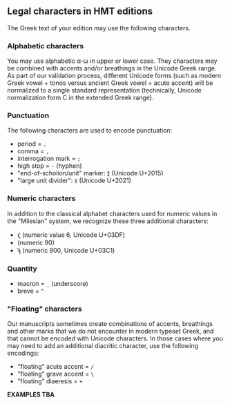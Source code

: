
## Legal characters in HMT editions

The Greek text of your edition may use the following characters.

### Alphabetic characters

You may use alphabetic α-ω in upper or lower case.  They characters may be combined with accents and/or breathings in the Unicode Greek range.  As part of our validation process, different Unicode forms (such as modern Greek vowel + tonos versus ancient Greek vowel + acute accent) will be normalized to a single standard representation (technically, Unicode normalization form C in the extended Greek range).


### Punctuation

The following characters are used to encode punctuation:

-   period = `.`
-   comma = `,`
-   interrogation mark = `;`
-   high stop = `-` (hyphen)
-   "end-of-scholion/unit" marker:  `⁑` (Unicode U+2015)
-   "large unit divider":  `‡` (Unicode U+2021)


### Numeric characters

In addition to the classical alphabet characters used for numeric values in the "Milesian" system, we recognize these three additional characters:

-  ϛ (numeric value 6, Unicode U+03DF)
-  (numeric 90)
-  ϡ (numeric 900, Unicode U+03C1)

### Quantity

-   macron = `_` (underscore)
-   breve = `^`

### "Floating" characters

Our manuscripts sometimes create combinations of accents, breathings and other marks that we do not encounter in modern typeset Greek, and that cannot be encoded with Unicode characters.  In those cases where you may need to add an additional diacritic character, use the following encodings:

-   "floating" acute accent =  `/`
-   "floating" grave accent =  `\`
-   "floating" diaeresis =  `+`




**EXAMPLES TBA**
